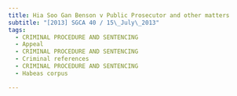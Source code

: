 ```yaml
---
title: Hia Soo Gan Benson v Public Prosecutor and other matters
subtitle: "[2013] SGCA 40 / 15\_July\_2013"
tags:
  - CRIMINAL PROCEDURE AND SENTENCING
  - Appeal
  - CRIMINAL PROCEDURE AND SENTENCING
  - Criminal references
  - CRIMINAL PROCEDURE AND SENTENCING
  - Habeas corpus

---
```


